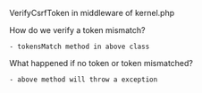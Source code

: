 VerifyCsrfToken in middleware of kernel.php

How do we verify a token mismatch?

    - tokensMatch method in above class

What happened if no token or token mismatched?

    - above method will throw a exception